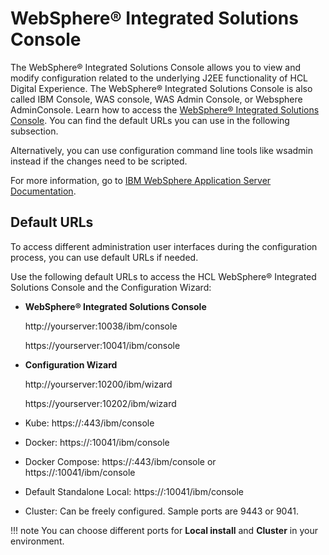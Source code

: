 # WebSphere® Integrated Solutions Console


The WebSphere® Integrated Solutions Console allows you to view and modify configuration related to the underlying J2EE functionality of HCL Digital Experience. The WebSphere® Integrated Solutions Console is also called IBM Console, WAS console, WAS Admin Console, or Websphere AdminConsole. Learn how to access the [WebSphere® Integrated Solutions Console](https://www.ibm.com/docs/en/was-nd/9.0.5?topic=console-starting-logging-off-administrative). You can find the default URLs you can use in the following subsection.

Alternatively, you can use configuration command line tools like wsadmin instead if the changes need to be scripted. 

For more information, go to [IBM WebSphere Application Server Documentation](https://www.ibm.com/docs/en/was/9.0.5). 

## Default URLs

To access different administration user interfaces during the configuration process, you can use default URLs if needed.

Use the following default URLs to access the HCL WebSphere® Integrated Solutions Console and the Configuration Wizard:

-   **WebSphere® Integrated Solutions Console**

    http://yourserver:10038/ibm/console

    https://yourserver:10041/ibm/console

-   **Configuration Wizard**

    http://yourserver:10200/ibm/wizard

    https://yourserver:10202/ibm/wizard

- Kube: https://<host>:443/ibm/console

- Docker: https://<host>:10041/ibm/console

- Docker Compose: https://<host>:443/ibm/console or https://<host>:10041/ibm/console

- Default Standalone Local: https://<host>:10041/ibm/console

- Cluster: Can be freely configured. Sample ports are 9443 or 9041.

!!! note
    You can choose different ports for **Local install** and **Cluster** in your environment.